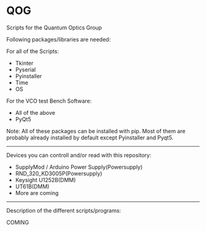 # QOG
Scripts for the Quantum Optics Group

Following packages/libraries are needed:

For all of the Scripts:
- Tkinter
- Pyserial
- Pyinstaller
- Time
- OS

For the VCO test Bench Software:
- All of the above
- PyQt5

Note: All of these packages can be installed with pip. Most of them are
probably already installed by default except Pyinstaller and Pyqt5.

-----------------------------------------------------------------------

Devices you can controll and/or read with this repository:

- SupplyMod / Arduino Power Supply(Powersupply)
- RND_320_KD3005P(Powersupply)
- Keysight U1252B(DMM)
- UT61B(DMM)
- More are coming

-----------------------------------------------------------------------

Description of the different scripts/programs:
 
 COMING

    
